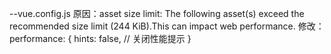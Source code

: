 --vue.config.js
原因：asset size limit: The following asset(s) exceed the recommended size limit (244 KiB).This can impact web performance.
修改：performance: {
      hints: false, // 关闭性能提示
    }
